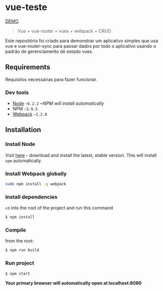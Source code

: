 # vue-teste
[DEMO](https://leandrobhbr.github.io/vue-teste/#/)
> Vue + vue-router + vuex + webpack + CRUD

Este repositório foi criado para demonstrar um aplicativo simples que usa vue e vue-router-sync para passar dados por todo o aplicativo usando o padrão de gerenciamento de estado vuex.

## Requirements
Requisitos necessárias para fazer funcionar.

### Dev tools
* [Node](https://nodejs.org/en/) `~6.2.2` *~NPM will install automatically*
* NPM `~3.9.5`
* [Webpack](https://webpack.github.io/) `~2.2.0`

## Installation
### Install Node
Visit [here](https://nodejs.org/en/) - download and install the latest, stable version.
This will install `npm` automatically.

### Install Webpack globally
```sh
sudo npm install -g webpack
```

### Install dependencies
`cd` into the root of the project and run this command
```sh
$ npm install
```

### Compile
from the root:
```sh
$ npm run build
```

### Run project
```sh
$ npm start
```
**Your primary browser will automatically open at localhost:8080**